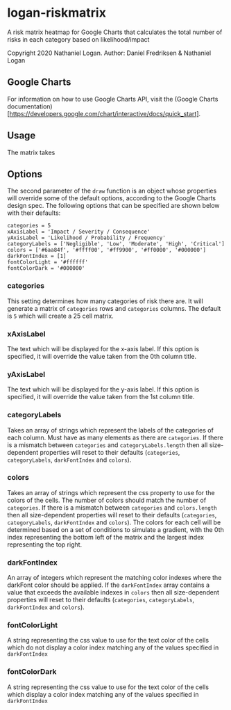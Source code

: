 # logan-riskmatrix
A risk matrix heatmap for Google Charts that calculates the total number of risks in each category based on likelihood/impact

Copyright 2020 Nathaniel Logan.
Author: Daniel Fredriksen & Nathaniel Logan

## Google Charts

For information on how to use Google Charts API, visit the (Google Charts documentation)[https://developers.google.com/chart/interactive/docs/quick_start].

## Usage

The matrix takes 

## Options

The second parameter of the `draw` function is an object whose properties will override some of the default options, according to the Google Charts design spec. The following options that can be specified are shown below with their defaults:

    categories = 5
    xAxisLabel = 'Impact / Severity / Consequence'
    yAxisLabel = 'Likelihood / Probability / Frequency'
    categoryLabels = ['Negligible', 'Low', 'Moderate', 'High', 'Critical']
    colors = ['#6aa84f', '#ffff00', '#ff9900', '#ff0000', '#000000']
    darkFontIndex = [1]
    fontColorLight = '#ffffff'
    fontColorDark = '#000000'

### categories

This setting determines how many categories of risk there are. It will generate a matrix of `categories` rows and `categories` columns. The default is `5` which will create a 25 cell matrix.

### xAxisLabel

The text which will be displayed for the x-axis label. If this option is specified, it will override the value taken from the 0th column title.

### yAxisLabel

The text which will be displayed for the y-axis label. If this option is specified, it will override the value taken from the 1st column title.

### categoryLabels

Takes an array of strings which represent the labels of the categories of each column. Must have as many elements as there are `categories`. If there is a mismatch between `categories` and `categoryLabels.length` then all size-dependent properties will reset to their defaults (`categories`, `categoryLabels`, `darkFontIndex` and `colors`).

### colors
Takes an array of strings which represent the css property to use for the colors of the cells. The number of colors should match the number of `categories`. If there is a mismatch between `categories` and `colors.length` then all size-dependent properties will reset to their defaults (`categories`, `categoryLabels`, `darkFontIndex` and `colors`). The colors for each cell will be determined based on a set of conditions to simulate a gradient, with the 0th index representing the bottom left of the matrix and the largest index representing the top right.

### darkFontIndex

An array of integers which represent the matching color indexes where the darkFont color should be applied. If the `darkFontIndex` array contains a value that exceeds the available indexes in `colors` then all size-dependent properties will reset to their defaults (`categories`, `categoryLabels`, `darkFontIndex` and `colors`).

### fontColorLight

A string representing the css value to use for the text color of the cells which do not display a color index matching any of the values specified in `darkFontIndex`

### fontColorDark

A string representing the css value to use for the text color of the cells which display a color index matching any of the values specified in `darkFontIndex`

